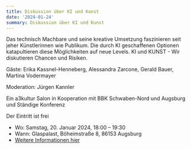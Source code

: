 ```yaml
---
title: Diskussion über KI und Kunst
date: '2024-01-24'
summary: Diskussion über KI und Kunst 
---
```


Das technisch Machbare und seine kreative Umsetzung faszinieren seit jeher Künstlerinnen wie Publikum. Die durch KI geschaffenen Optionen katapultieren diese Möglichkeiten auf neue Levels. KI und KUNST - Wir diskutieren Chancen und Risiken.

Gäste: Erika Kassnel-Henneberg, Alessandra Zarcone, Gerald Bauer, Martina Vodermayer

Moderation: Jürgen Kannler

Ein a3kultur Salon in Kooperation mit BBK Schwaben-Nord und Augsburg und Ständige Konferenz

Der Eintritt ist frei

- Wo: Samstag, 20. Januar 2024, 18:00 – 19:30
- Wann: Glaspalast, Böheimstraße 8, 86153 Augsburg
- [Weitere Informationen hier](https://a3kultur.de/termine/glaspalast/ki-und-kunst/2023-12-18)